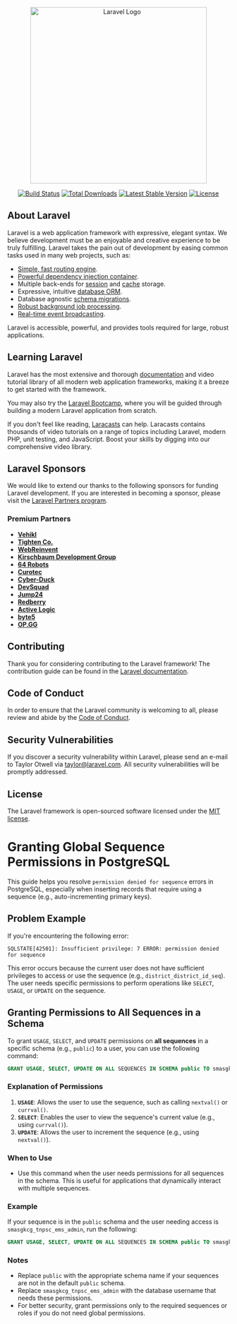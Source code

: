 <p align="center"><a href="https://laravel.com" target="_blank"><img src="https://raw.githubusercontent.com/laravel/art/master/logo-lockup/5%20SVG/2%20CMYK/1%20Full%20Color/laravel-logolockup-cmyk-red.svg" width="400" alt="Laravel Logo"></a></p>

<p align="center">
<a href="https://github.com/laravel/framework/actions"><img src="https://github.com/laravel/framework/workflows/tests/badge.svg" alt="Build Status"></a>
<a href="https://packagist.org/packages/laravel/framework"><img src="https://img.shields.io/packagist/dt/laravel/framework" alt="Total Downloads"></a>
<a href="https://packagist.org/packages/laravel/framework"><img src="https://img.shields.io/packagist/v/laravel/framework" alt="Latest Stable Version"></a>
<a href="https://packagist.org/packages/laravel/framework"><img src="https://img.shields.io/packagist/l/laravel/framework" alt="License"></a>
</p>

## About Laravel

Laravel is a web application framework with expressive, elegant syntax. We believe development must be an enjoyable and creative experience to be truly fulfilling. Laravel takes the pain out of development by easing common tasks used in many web projects, such as:

-   [Simple, fast routing engine](https://laravel.com/docs/routing).
-   [Powerful dependency injection container](https://laravel.com/docs/container).
-   Multiple back-ends for [session](https://laravel.com/docs/session) and [cache](https://laravel.com/docs/cache) storage.
-   Expressive, intuitive [database ORM](https://laravel.com/docs/eloquent).
-   Database agnostic [schema migrations](https://laravel.com/docs/migrations).
-   [Robust background job processing](https://laravel.com/docs/queues).
-   [Real-time event broadcasting](https://laravel.com/docs/broadcasting).

Laravel is accessible, powerful, and provides tools required for large, robust applications.

## Learning Laravel

Laravel has the most extensive and thorough [documentation](https://laravel.com/docs) and video tutorial library of all modern web application frameworks, making it a breeze to get started with the framework.

You may also try the [Laravel Bootcamp](https://bootcamp.laravel.com), where you will be guided through building a modern Laravel application from scratch.

If you don't feel like reading, [Laracasts](https://laracasts.com) can help. Laracasts contains thousands of video tutorials on a range of topics including Laravel, modern PHP, unit testing, and JavaScript. Boost your skills by digging into our comprehensive video library.

## Laravel Sponsors

We would like to extend our thanks to the following sponsors for funding Laravel development. If you are interested in becoming a sponsor, please visit the [Laravel Partners program](https://partners.laravel.com).

### Premium Partners

-   **[Vehikl](https://vehikl.com/)**
-   **[Tighten Co.](https://tighten.co)**
-   **[WebReinvent](https://webreinvent.com/)**
-   **[Kirschbaum Development Group](https://kirschbaumdevelopment.com)**
-   **[64 Robots](https://64robots.com)**
-   **[Curotec](https://www.curotec.com/services/technologies/laravel/)**
-   **[Cyber-Duck](https://cyber-duck.co.uk)**
-   **[DevSquad](https://devsquad.com/hire-laravel-developers)**
-   **[Jump24](https://jump24.co.uk)**
-   **[Redberry](https://redberry.international/laravel/)**
-   **[Active Logic](https://activelogic.com)**
-   **[byte5](https://byte5.de)**
-   **[OP.GG](https://op.gg)**

## Contributing

Thank you for considering contributing to the Laravel framework! The contribution guide can be found in the [Laravel documentation](https://laravel.com/docs/contributions).

## Code of Conduct

In order to ensure that the Laravel community is welcoming to all, please review and abide by the [Code of Conduct](https://laravel.com/docs/contributions#code-of-conduct).

## Security Vulnerabilities

If you discover a security vulnerability within Laravel, please send an e-mail to Taylor Otwell via [taylor@laravel.com](mailto:taylor@laravel.com). All security vulnerabilities will be promptly addressed.

## License

The Laravel framework is open-sourced software licensed under the [MIT license](https://opensource.org/licenses/MIT).

# Granting Global Sequence Permissions in PostgreSQL

This guide helps you resolve `permission denied for sequence` errors in PostgreSQL, especially when inserting records that require using a sequence (e.g., auto-incrementing primary keys).

## Problem Example

If you're encountering the following error:

```text
SQLSTATE[42501]: Insufficient privilege: 7 ERROR: permission denied for sequence
```

This error occurs because the current user does not have sufficient privileges to access or use the sequence (e.g., `district_district_id_seq`). The user needs specific permissions to perform operations like `SELECT`, `USAGE`, or `UPDATE` on the sequence.

## Granting Permissions to All Sequences in a Schema

To grant `USAGE`, `SELECT`, and `UPDATE` permissions on **all sequences** in a specific schema (e.g., `public`) to a user, you can use the following command:

```sql
GRANT USAGE, SELECT, UPDATE ON ALL SEQUENCES IN SCHEMA public TO smasgkcg_tnpsc_ems_admin;
```

### Explanation of Permissions

1. **`USAGE`**: Allows the user to use the sequence, such as calling `nextval()` or `currval()`.
2. **`SELECT`**: Enables the user to view the sequence's current value (e.g., using `currval()`).
3. **`UPDATE`**: Allows the user to increment the sequence (e.g., using `nextval()`).

### When to Use

- Use this command when the user needs permissions for all sequences in the schema. This is useful for applications that dynamically interact with multiple sequences.

### Example

If your sequence is in the `public` schema and the user needing access is `smasgkcg_tnpsc_ems_admin`, run the following:

```sql
GRANT USAGE, SELECT, UPDATE ON ALL SEQUENCES IN SCHEMA public TO smasgkcg_tnpsc_ems_admin;
```

### Notes

- Replace `public` with the appropriate schema name if your sequences are not in the default `public` schema.
- Replace `smasgkcg_tnpsc_ems_admin` with the database username that needs these permissions.
- For better security, grant permissions only to the required sequences or roles if you do not need global permissions.
